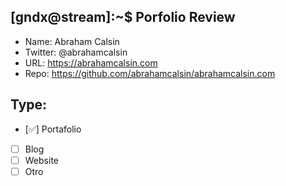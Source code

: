 ## [gndx@stream]:~$ Porfolio Review

- Name: Abraham Calsin
- Twitter: @abrahamcalsin
- URL: https://abrahamcalsin.com
- Repo: https://github.com/abrahamcalsin/abrahamcalsin.com

## Type:
  - [✅] Portafolio
  - [ ] Blog
  - [ ] Website
  - [ ] Otro
